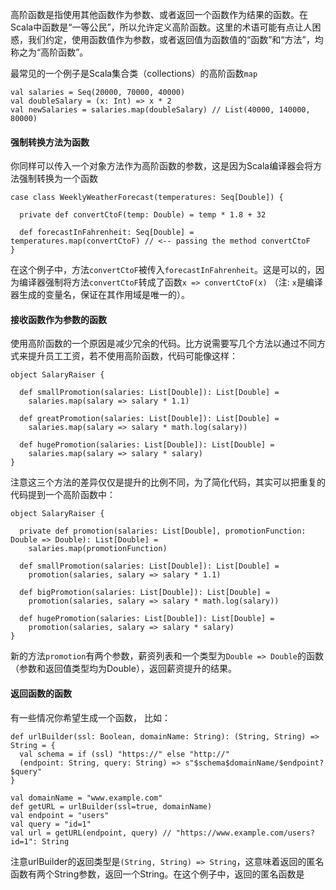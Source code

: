 高阶函数是指使用其他函数作为参数、或者返回一个函数作为结果的函数。在Scala中函数是“一等公民”，所以允许定义高阶函数。这里的术语可能有点让人困惑，我们约定，使用函数值作为参数，或者返回值为函数值的“函数”和“方法”，均称之为“高阶函数”。

最常见的一个例子是Scala集合类（collections）的高阶函数`map`

```
val salaries = Seq(20000, 70000, 40000)
val doubleSalary = (x: Int) => x * 2
val newSalaries = salaries.map(doubleSalary) // List(40000, 140000, 80000)
```



#### 强制转换方法为函数

你同样可以传入一个对象方法作为高阶函数的参数，这是因为Scala编译器会将方法强制转换为一个函数

```
case class WeeklyWeatherForecast(temperatures: Seq[Double]) {

  private def convertCtoF(temp: Double) = temp * 1.8 + 32

  def forecastInFahrenheit: Seq[Double] = temperatures.map(convertCtoF) // <-- passing the method convertCtoF
}
```

在这个例子中，方法`convertCtoF`被传入`forecastInFahrenheit`。这是可以的，因为编译器强制将方法`convertCtoF`转成了函数`x => convertCtoF(x)` （注: `x`是编译器生成的变量名，保证在其作用域是唯一的）。



#### 接收函数作为参数的函数

使用高阶函数的一个原因是减少冗余的代码。比方说需要写几个方法以通过不同方式来提升员工工资，若不使用高阶函数，代码可能像这样：

```
object SalaryRaiser {

  def smallPromotion(salaries: List[Double]): List[Double] =
    salaries.map(salary => salary * 1.1)

  def greatPromotion(salaries: List[Double]): List[Double] =
    salaries.map(salary => salary * math.log(salary))

  def hugePromotion(salaries: List[Double]): List[Double] =
    salaries.map(salary => salary * salary)
}
```

注意这三个方法的差异仅仅是提升的比例不同，为了简化代码，其实可以把重复的代码提到一个高阶函数中：

```
object SalaryRaiser {

  private def promotion(salaries: List[Double], promotionFunction: Double => Double): List[Double] =
    salaries.map(promotionFunction)

  def smallPromotion(salaries: List[Double]): List[Double] =
    promotion(salaries, salary => salary * 1.1)

  def bigPromotion(salaries: List[Double]): List[Double] =
    promotion(salaries, salary => salary * math.log(salary))

  def hugePromotion(salaries: List[Double]): List[Double] =
    promotion(salaries, salary => salary * salary)
}
```

新的方法`promotion`有两个参数，薪资列表和一个类型为`Double => Double`的函数（参数和返回值类型均为Double），返回薪资提升的结果。

#### 返回函数的函数

有一些情况你希望生成一个函数， 比如：

```
def urlBuilder(ssl: Boolean, domainName: String): (String, String) => String = {
  val schema = if (ssl) "https://" else "http://"
  (endpoint: String, query: String) => s"$schema$domainName/$endpoint?$query"
}

val domainName = "www.example.com"
def getURL = urlBuilder(ssl=true, domainName)
val endpoint = "users"
val query = "id=1"
val url = getURL(endpoint, query) // "https://www.example.com/users?id=1": String
```

注意urlBuilder的返回类型是`(String, String) => String`，这意味着返回的匿名函数有两个String参数，返回一个String。在这个例子中，返回的匿名函数是